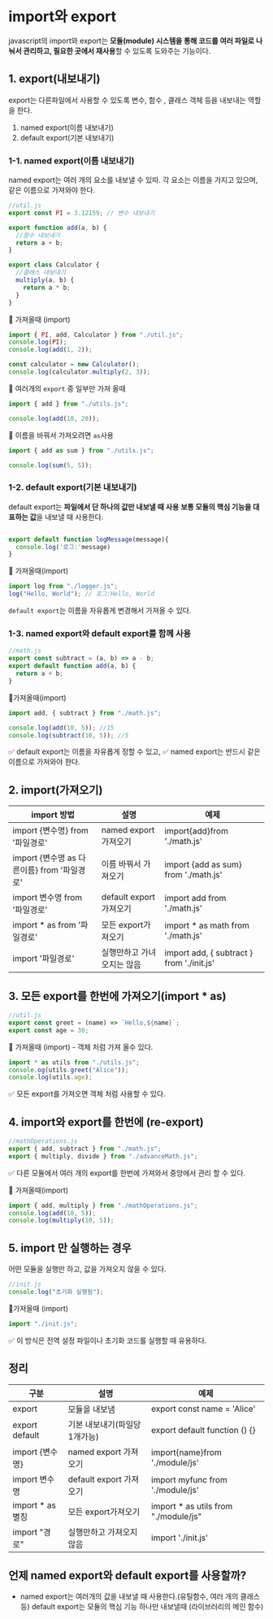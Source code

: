 # import와 export

javascript의 import와 export는 **모듈(module) 시스템을 통해 코드를 여러 파일로 나눠서 관리하고,
필요한 곳에서 재사용**할 수 있도록 도와주는 기능이다.

## 1. export(내보내기)

export는 다른파일에서 사용할 수 있도록 변수, 함수 , 클래스 객체 등을 내보내는 역할을 한다.

1. named export(이름 내보내기)
2. default export(기본 내보내기)

### 1-1. named export(이름 내보내기)

named export는 여러 개의 요소를 내보낼 수 있따.
각 요소는 이름을 가지고 있으며, 같은 이름으로 가져와야 한다.

```js
//util.js
export const PI = 3.12159; // 변수 내보내기

export function add(a, b) {
  //함수 내보내기
  return a + b;
}

export class Calculator {
  //클래스 내보내기
  multiply(a, b) {
    return a * b;
  }
}
```

:rocket: 가져올때 (import)

```js
import { PI, add, Calculator } from "./util.js";
console.log(PI);
console.log(add(1, 2));

const calculator = new Calculator();
console.log(calculator.multiply(2, 3));
```

:rocket: 여러개의 `export` 중 일부만 가져 올때

```js
import { add } from "./utils.js";

console.log(add(10, 20));
```

:rocket: 이름을 바꿔서 가져오려면 `as`사용

```js
import { add as sum } from "./utils.js";

console.log(sum(5, 5));
```

### 1-2. default export(기본 내보내기)

default export는 **파일에서 단 하나의 값만 내보낼 때 사용**
**보통 모듈의 핵심 기능을 대표하는 값**을 내보낼 때 사용한다.

```js

export default function logMessage(message){
  console.log('로그:'message)
}
```

:rocket: 가져올때(import)

```js
import log from "./logger.js";
log("Hello, World"); // 로그:Hello, World
```

`default export`는 이름을 자유롭게 변경해서 가져올 수 있다.

### 1-3. named export와 default export를 함께 사용

```js
//math.js
export const subtract = (a, b) => a - b;
export default function add(a, b) {
  return a + b;
}
```

:rocket:가져올때(import)

```js
import add, { subtract } from "./math.js";

console.log(add(10, 5)); //15
console.log(subtract(10, 5)); //5
```

:white_check_mark: default export는 이름을 자유롭게 정할 수 있고,
:white_check_mark: named export는 반드시 같은 이름으로 가져와야 한다.

## 2. import(가져오기)

| import 방법                                 | 설명                       | 예제                                      |
| ------------------------------------------- | -------------------------- | ----------------------------------------- |
| import {변수명} from '파일경로'             | named export가져오기       | import{add}from './math.js'               |
| import {변수명 as 다른이름} from '파일경로' | 이름 바꿔서 가져오기       | import {add as sum} from './math.js'      |
| import 변수명 from '파일경로'               | default export가져오기     | import add from './math.js'               |
| import \* as from '파일경로'                | 모든 export가져오기        | import \* as math from './math.js'        |
| import '파일경로'                           | 실행만하고 가녀오지는 않음 | import add, { subtract } from './init.js' |

## 3. 모든 export를 한번에 가져오기(import \* as)

```js
//util.js
export const greet = (name) => `Hello,${name}`;
export const age = 30;
```

:rocket: 가져올때 (import) - 객체 처럼 가져 올수 있다.

```js
import * as utils from "./utils.js";
console.og(utils.greet("Alice"));
console.log(utils.age);
```

:white_check_mark: 모든 export를 가져오면 객체 처럼 사용할 수 있다.

## 4. import와 export를 한번에 (re-export)

```js
//mathOperations.js
export { add, subtract } from "./math.js";
export { multiply, divide } from "./advanceMath.js";
```

:white_check_mark: 다른 모듈에서 여러 개의 export를 한번에 가져와서 중앙에서 관리 할 수 있다.

:rocket: 가져올때(import)

```js
import { add, multiply } from "./mathOperations.js";
console.log(add(10, 5));
console.log(multiply(10, 5));
```

## 5. import 만 실행하는 경우

어떤 모듈을 실행만 하고, 값을 가져오지 않을 수 있다.

```js
//init.js
console.log("초기화 실행됨");
```

:rocket:가져올때 (import)

```js
import "./init.js";
```

:white_check_mark: 이 방식은 전역 설정 파일이나 초기화 코드를 실행할 때 유용하다.

## 정리

| 구분              | 설명                          | 예제                                  |
| ----------------- | ----------------------------- | ------------------------------------- |
| export            | 모듈을 내보냄                 | export const name = 'Alice'           |
| export default    | 기본 내보내기(파일당 1개가능) | export default function () {}         |
| import {변수명}   | named export 가져오기         | import{name}from './module/js'        |
| import 변수명     | default export 가져오기       | import myfunc from './module/js'      |
| import \* as 별칭 | 모든 export가져오기           | import \* as utils from "./module/js" |
| import "경로"     | 실행만하고 가져오지 않음      | import './init.js'                    |

## 언제 named export와 default export를 사용할까?

- named export는 여러개의 값을 내보낼 때 사용한다.(유틸함수, 여러 개의 클래스 등)
  default export는 모듈의 핵심 기능 하나만 내보낼때 (라이브러리의 메인 함수)
